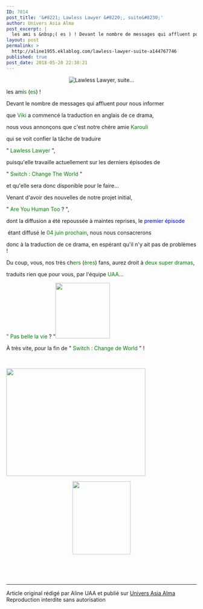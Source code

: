 ```yaml
---
ID: 7814
post_title: '&#8221; Lawless Lawyer &#8220;, suite&#8230;'
author: Univers Asia Alma
post_excerpt: |
  les ami s &nbsp;( es ) ! Devant le nombre de messages qui affluent pour nous informer que&nbsp; Viki &nbsp;a commenc&eacute; la traduction en anglais de ce drama,&nbsp; nous vous annon&ccedil;ons que c'est notre ch&egrave;re amie&nbsp; Karouli &nbsp; qui se voit confier la t&acirc;che de traduire "&nbsp; Lawless Lawyer &nbsp;", puisqu'elle travaille...
layout: post
permalink: >
  http://aline1955.eklablog.com/lawless-lawyer-suite-a144767746
published: true
post_date: 2018-05-20 22:30:21
---
```

<p style="text-align: center;"><img src="https://united-subs.dearclouds.com/wp-content/uploads/2018/05/f568d23bf876202e64ba91abe85e1ebd.jpg" alt="Lawless Lawyer, suite..."/></p>
<p>les ami<span style="color: #008000;">s</span>&nbsp;(<span style="color: #008000;">es</span>) !</p>
<p>Devant le nombre de messages qui affluent pour nous informer</p>
<p>que&nbsp;<span style="color: #008000;">Viki</span>&nbsp;a commenc&eacute; la traduction en anglais de ce drama,&nbsp;</p>
<p>nous vous annon&ccedil;ons que c'est notre ch&egrave;re amie&nbsp;<span style="color: #008000;">Karouli</span>&nbsp;</p>
<p>qui se voit confier la t&acirc;che de traduire</p>
<p>"&nbsp;<span style="color: #008000;">Lawless Lawyer</span>&nbsp;",</p>
<p>puisqu'elle travaille actuellement sur les derniers &eacute;pisodes de</p>
<p>"&nbsp;<span style="color: #008000;">Switch : Change The World</span>&nbsp;"</p>
<p>et qu'elle sera donc disponible pour le faire...</p>
<p>Venant d'avoir&nbsp;des nouvelles de notre projet initial,&nbsp;</p>
<p>"&nbsp;<span style="color: #008000;">Are You Human Too</span>&nbsp;? ",</p>
<p>dont la diffusion a &eacute;t&eacute; repouss&eacute;e &agrave; maintes reprises, le&nbsp;<span style="color: #0000ff;">premier &eacute;pisode</span></p>
<p>&nbsp;&eacute;tant diffus&eacute; le&nbsp;<span style="color: #008000;">04 juin prochain</span>, nous nous consacrerons</p>
<p>donc &agrave; la traduction de ce drama, en esp&eacute;rant qu'il n'y ait pas&nbsp;de probl&egrave;mes !&nbsp;</p>
<p>Du coup, vous, nos tr&egrave;s ch<span style="color: #008000;">ers</span> (<span style="color: #008000;">&egrave;res</span>) fans, aurez droit &agrave;&nbsp;<span style="color: #008000;">deux super dramas</span>,</p>
<p>traduits rien que pour vous, par l'&eacute;quipe&nbsp;<span style="color: #008000;">UAA</span>...</p>
<p><span style="color: #008000;">" Pas belle la vie</span>&nbsp;? "<img src="http://ekladata.com/JrgpkpTkrbFpnJOwM_8-_HkMI7s@144x147.gif" width="144" height="147" alt=""/></p>
<p>&Agrave; tr&egrave;s vite, pour la&nbsp;fin de "<span style="color: #008000;">&nbsp;Switch : Change de World</span>&nbsp;" !</p>
<p>&nbsp;</p>
<p><img src="http://ekladata.com/i-dD_yuhRWJs3DseoTmPiZpQDqM@368x284.gif" width="368" height="284" alt=""/></p>
<p style="text-align: center;"><img src="http://ekladata.com/Mde0wb2SlglLPbsoKb5IPBC2tDw@154x193.gif" width="154" height="193" alt=""/></p><br /><br /><br /><hr />Article original rédigé par Aline UAA et publié sur <a href="http://aline1955.eklablog.com/">Univers Asia Alma</a> <br /> Reproduction interdite sans autorisation
